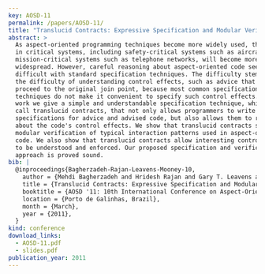 ```yaml
---
key: AOSD-11
permalink: /papers/AOSD-11/
title: "Translucid Contracts: Expressive Specification and Modular Verification for Aspect-Oriented Interfaces"
abstract: >
  As aspect-oriented programming techniques become more widely used, their use
  in critical systems, including safety-critical systems such as aircraft and
  mission-critical systems such as telephone networks, will become more
  widespread. However, careful reasoning about aspect-oriented code seems
  difficult with standard specification techniques. The difficulty stems from
  the difficulty of understanding control effects, such as advice that does not
  proceed to the original join point, because most common specification
  techniques do not make it convenient to specify such control effects. In this
  work we give a simple and understandable specification technique, which we
  call translucid contracts, that not only allows programmers to write modular
  specifications for advice and advised code, but also allows them to reason
  about the code's control effects. We show that translucid contracts support
  modular verification of typical interaction patterns used in aspect-oriented
  code. We also show that translucid contracts allow interesting control effects
  to be understood and enforced. Our proposed specification and verification
  approach is proved sound.
bib: |
  @inproceedings{Bagherzadeh-Rajan-Leavens-Mooney-10,
    author = {Mehdi Bagherzadeh and Hridesh Rajan and Gary T. Leavens and Sean Mooney},
    title = {Translucid Contracts: Expressive Specification and Modular Verification for Aspect-Oriented Interfaces},
    booktitle = {AOSD '11: 10th International Conference on Aspect-Oriented Software Development},
    location = {Porto de Galinhas, Brazil},
    month = {March},
    year = {2011},
  }
kind: conference
download_links:
  - AOSD-11.pdf
  - slides.pdf
publication_year: 2011
---
```

